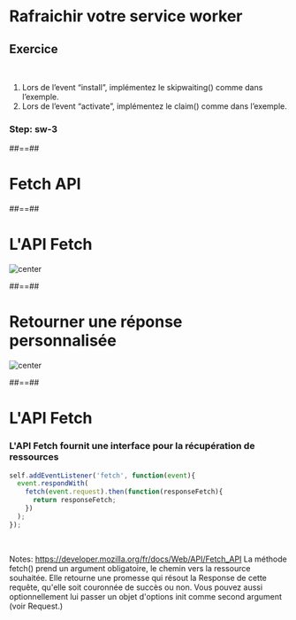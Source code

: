 <!-- .slide: class="exercice sfeir-bg-pink" -->

# Rafraichir votre service worker

## Exercice


<br>

1. Lors de l’event “install”, implémentez le skipwaiting() comme dans l’exemple.
2. Lors de l’event “activate”, implémentez le claim() comme dans l’exemple.

### Step: sw-3

##==##

<!-- .slide: data-background="./assets/images/fetch_bg.png" class="transition-white transition-center" -->

# Fetch API

##==##

# L'API Fetch

![center](./assets/images/fetch_api.svg)

##==##

# Retourner une réponse personnalisée

![center](./assets/images/fetch_custom_response.svg)

##==##

<!-- .slide: class="with-code" -->

# L'API Fetch

### L'API Fetch fournit une interface pour la récupération de ressources

```javascript
self.addEventListener('fetch', function(event){
  event.respondWith(
    fetch(event.request).then(function(responseFetch){
      return responseFetch;
    })
  );
});
```
<!-- .element: class="big-code" -->

<br>

Notes:
https://developer.mozilla.org/fr/docs/Web/API/Fetch_API
La méthode fetch() prend un argument obligatoire, le chemin vers la ressource souhaitée. Elle retourne une promesse qui résout la Response de cette requête, qu'elle soit couronnée de succès ou non. Vous pouvez aussi optionnellement lui passer un objet d'options init comme second argument (voir Request.)
